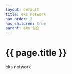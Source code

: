 ```yaml
---
layout: default
title: eks network
nav_order: 2
has_children: true
parent: eks 실습
---
```

# {{ page.title }}
<div class="summary">
eks network
</div>
